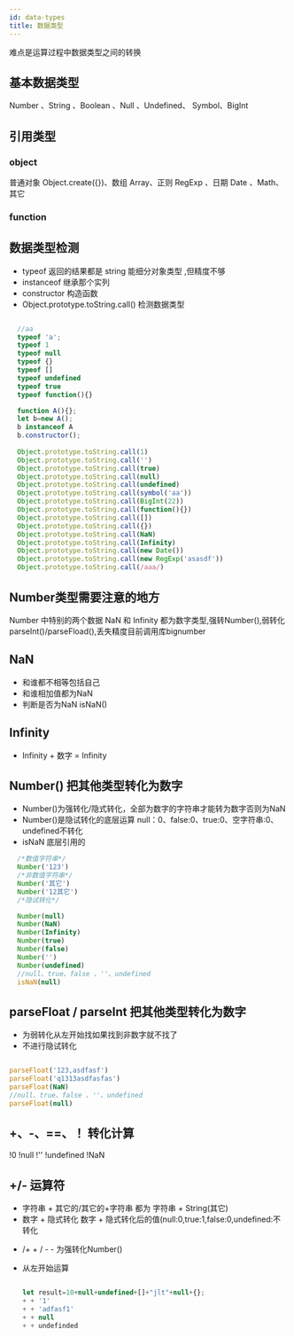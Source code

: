 ```yaml
---
id: data-types
title: 数据类型
---
```


难点是运算过程中数据类型之间的转换

## 基本数据类型
 Number 、String 、Boolean 、Null 、Undefined、 Symbol、BigInt
## 引用类型 
### object
   普通对象 Object.create({})、数组 Array、正则 RegExp 、日期 Date 、Math、 其它

 ### function 

## 数据类型检测

+ typeof 返回的结果都是 string  能细分对象类型   ,但精度不够
+ instanceof 继承那个实列
+ constructor 构造函数
+ Object.prototype.toString.call() 检测数据类型


```js

  //aa
  typeof 'a';
  typeof 1
  typeof null
  typeof {}
  typeof []
  typeof undefined
  typeof true
  typeof function(){}

  function A(){};
  let b=new A();
  b instanceof A
  b.constructor();
  
  Object.prototype.toString.call(1) 
  Object.prototype.toString.call('') 
  Object.prototype.toString.call(true) 
  Object.prototype.toString.call(null) 
  Object.prototype.toString.call(undefined) 
  Object.prototype.toString.call(symbol('aa')) 
  Object.prototype.toString.call(BigInt(22)) 
  Object.prototype.toString.call(function(){}) 
  Object.prototype.toString.call([]) 
  Object.prototype.toString.call({}) 
  Object.prototype.toString.call(NaN) 
  Object.prototype.toString.call(Infinity) 
  Object.prototype.toString.call(new Date()) 
  Object.prototype.toString.call(new RegExp('asasdf')) 
  Object.prototype.toString.call(/aaa/) 


```

## Number类型需要注意的地方
Number 中特别的两个数据  NaN 和   Infinity 都为数字类型,强转Number(),弱转化parseInt()/parseFload(),丢失精度目前调用库bignumber
## NaN
 + 和谁都不相等包括自己
 + 和谁相加值都为NaN
 + 判断是否为NaN isNaN()
## Infinity
 + Infinity + 数字 =    Infinity
## Number() 把其他类型转化为数字
 + Number()为强转化/隐式转化，全部为数字的字符串才能转为数字否则为NaN
 + Number()是隐试转化的底层运算 null：0、false:0、true:0、空字符串:0、undefined不转化
 + isNaN 底层引用的 
 
  ```js
    /*数值字符串*/
    Number('123')
    /*非数值字符串*/
    Number('其它')  
    Number('12其它') 
    /*隐试转化*/

    Number(null) 
    Number(NaN) 
    Number(Infinity) 
    Number(true) 
    Number(false) 
    Number('') 
    Number(undefined) 
    //null、true、false 、''、undefined
    isNaN(null) 

  ```
   
## parseFloat / parseInt  把其他类型转化为数字  
  + 为弱转化从左开始找如果找到非数字就不找了
  + 不进行隐试转化

  ```js

  parseFloat('123,asdfasf')
  parseFloat('q1313asdfasfas')
  parseFloat(NaN)
  //null、true、false 、''、undefined
  parseFloat(null)

  ```


## +、-、==、！ 转化计算

 !0 !null !'' !undefined !NaN 


## +/- 运算符 
+ 字符串 + 其它的/其它的+字符串   都为 字符串 + String(其它)
+ 数字 + 隐式转化   数字 + 隐式转化后的值(null:0,true:1,false:0,undefined:不转化
* /+ + / - -  为强转化Number()
+ 从左开始运算

  ```js

  let result=10+null+undefined+[]+"jlt"+null+{};
  + + '1'
  + + 'adfasf1'
  + + null
  + + undefinded

  ```
